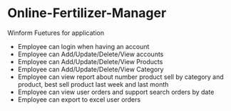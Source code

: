 # Online-Fertilizer-Manager
Winform
Fuetures for application
- Employee can login when having an account
- Employee can Add/Update/Delete/View accounts
- Employee can Add/Update/Delete/View Products
- Employee can Add/Update/Delete/View Category
- Employee can view report about number product sell by category and product, best sell product last week and last month
- Employee can view user orders and support search orders by date
- Employee can export to excel user orders
